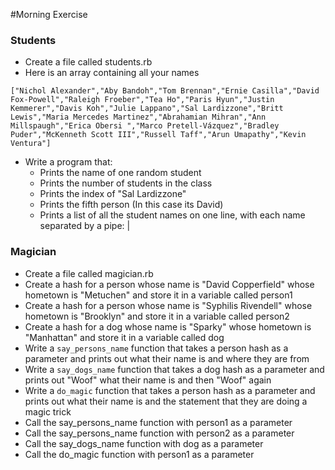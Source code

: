 #Morning Exercise

### Students
- Create a file called students.rb
- Here is an array containing all your names
```
["Nichol Alexander","Aby Bandoh","Tom Brennan","Ernie Casilla","David Fox-Powell","Raleigh Froeber","Tea Ho","Paris Hyun","Justin Kemmerer","Davis Koh","Julie Lappano","Sal Lardizzone","Britt Lewis","Maria Mercedes Martinez","Abrahamian Mihran","Ann Millspaugh","Erica Obersi ","Marco Pretell-Vázquez","Bradley Puder","McKenneth Scott III","Russell Taff","Arun Umapathy","Kevin Ventura"]
```
- Write a program that:
  - Prints the name of one random student
  - Prints the number of students in the class
  - Prints the index of "Sal Lardizzone"
  - Prints the fifth person (In this case its David)
  - Prints a list of all the student names on one line, with each name separated by a pipe: |

### Magician
- Create a file called magician.rb
- Create a hash for a person whose name is "David Copperfield" whose hometown is "Metuchen" and store it in a variable called person1
- Create a hash for a person whose name is "Syphilis Rivendell" whose hometown is "Brooklyn" and store it in a variable called person2
- Create a hash for a dog whose name is "Sparky" whose hometown is "Manhattan" and store it in a variable called dog
- Write a `say_persons_name` function that takes a person hash as a parameter and prints out what their name is and where they are from
- Write a `say_dogs_name` function that takes a dog hash as a parameter and prints out "Woof" what their name is and then "Woof" again
- Write a `do_magic` function that takes a person hash as a parameter and prints out what their name is and the statement that they are doing a magic trick
- Call the say_persons_name function with person1 as a parameter
- Call the say_persons_name function with person2 as a parameter
- Call the say_dogs_name function with dog as a parameter
- Call the do_magic function with person1 as a parameter
